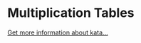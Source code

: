 Multiplication Tables
=
[Get more information about kata...](https://www.codewars.com//kata/5432fd1c913a65b28f000342)